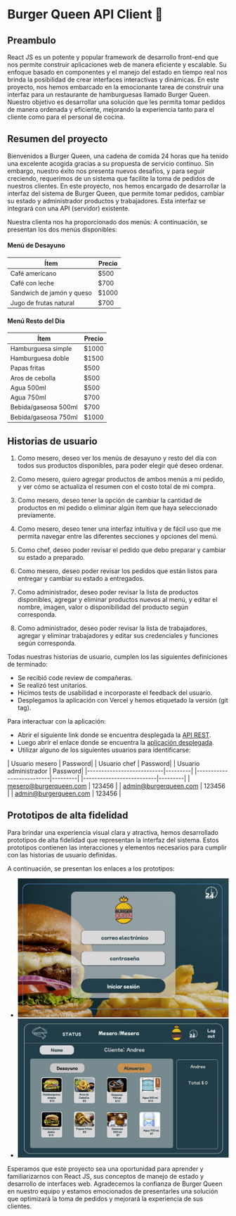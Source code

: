 # Burger Queen API Client 👑

## Preambulo

React JS es un potente y popular framework de desarrollo front-end que nos permite construir aplicaciones web de manera eficiente y escalable. Su enfoque basado en componentes y el manejo del estado en tiempo real nos brinda la posibilidad de crear interfaces interactivas y dinámicas. En este proyecto, nos hemos embarcado en la emocionante tarea de construir una interfaz para un restaurante de hamburguesas llamado Burger Queen. Nuestro objetivo es desarrollar una solución que les permita tomar pedidos de manera ordenada y eficiente, mejorando la experiencia tanto para el cliente como para el personal de cocina.

## Resumen del proyecto

Bienvenidos a Burger Queen, una cadena de comida 24 horas que ha tenido una excelente acogida gracias a su propuesta de servicio continuo. Sin embargo, nuestro éxito nos presenta nuevos desafíos, y para seguir creciendo, requerimos de un sistema que facilite la toma de pedidos de nuestros clientes. En este proyecto, nos hemos encargado de desarrollar la interfaz del sistema de Burger Queen, que permite tomar pedidos, cambiar su estado y administrador productos y trabajadores. Esta interfaz se integrará con una API (servidor) existente.

Nuestra clienta nos ha proporcionado dos menús: A continuación, se presentan los dos menús disponibles:

#### Menú de Desayuno

| Ítem                      | Precio|
|---------------------------|-------|
| Café americano            | $500  |
| Café con leche            | $700  |
| Sandwich de jamón y queso | $1000 |
| Jugo de frutas natural    | $700  |


#### Menú Resto del Día

| Ítem                     | Precio|
|--------------------------|-------|
| Hamburguesa simple       | $1000 |
| Hamburguesa doble        | $1500 |
| Papas fritas             | $500  |
| Aros de cebolla          | $500  |
| Agua 500ml               | $500  |
| Agua 750ml               | $700  |
| Bebida/gaseosa 500ml     | $700  |
| Bebida/gaseosa 750ml     | $1000 |

## Historias de usuario

1. Como mesero, deseo ver los menús de desayuno y resto del día con todos sus productos disponibles, para poder elegir qué deseo ordenar.

2. Como mesero, quiero agregar productos de ambos menús a mi pedido, y ver cómo se actualiza el resumen con el costo total de mi compra.

3. Como mesero, deseo tener la opción de cambiar la cantidad de productos en mi pedido o eliminar algún ítem que haya seleccionado previamente.

4. Como mesero, deseo tener una interfaz intuitiva y de fácil uso que me permita navegar entre las diferentes secciones y opciones del menú.

5. Como chef, deseo poder revisar el pedido que debo preparar y cambiar su estado a preparado.
6. Como mesero, deseo poder revisar los pedidos que están listos para entregar y cambiar su estado a entregados.
7. Como administrador, deseo poder revisar la lista de productos disponibles, agregar y eliminar productos nuevos al menú, y editar el nombre, imagen, valor o disponibilidad del producto según corresponda.
8. Como administrador, deseo poder revisar la lista de trabajadores, agregar y eliminar trabajadores y editar sus credenciales y funciones según corresponda.

Todas nuestras historias de usuario, cumplen los las siguientes definiciones de terminado:

- Se recibió code review de compañeras.
- Se realizó test unitarios.
- Hicimos tests de usabilidad e incorporaste el feedback del usuario.
- Desplegamos la aplicación con Vercel y hemos etiquetado la versión (git tag).

Para interactuar con la aplicación:
- Abrir el siguiente link donde se encuentra desplegada la [API REST](https://burgerqueen-apimock-andreypauli.onrender.com/). 
- Luego abrir el enlace donde se encuentra la [aplicación desplegada](https://dev-005-burger-queen-api-client-git-master-paulivega.vercel.app/
).
- Utilizar alguno de los siguientes usuarios para identificarse:

|  Usuario  mesero          | Password| |  Usuario  chef           | Password| |  Usuario  administrador  | Password| 
|---------------------------|---------| |--------------------------|---------| |--------------------------|---------|
| mesero@burgerqueen.com    | 123456  | | admin@burgerqueen.com    | 123456  | | admin@burgerqueen.com    | 123456  |




## Prototipos de alta fidelidad

Para brindar una experiencia visual clara y atractiva, hemos desarrollado prototipos de alta fidelidad que representan la interfaz del sistema. Estos prototipos contienen las interacciones y elementos necesarios para cumplir con las historias de usuario definidas.

A continuación, se presentan los enlaces a los prototipos:

- ![Prototipo de alta fidelidad - Login](src/assets/img/PrototypeLogin.png)
- ![Prototipo de alta fidelidad - Vista Mesero](src/assets/img/PrototypeWaiter.png)

Esperamos que este proyecto sea una oportunidad para aprender y familiarizarnos con React JS, sus conceptos de manejo de estado y desarrollo de interfaces web. Agradecemos la confianza de Burger Queen en nuestro equipo y estamos emocionados de presentarles una solución que optimizará la toma de pedidos y mejorará la experiencia de sus clientes.